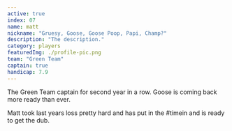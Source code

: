 ```yaml
---
active: true
index: 07
name: matt
nickname: "Gruesy, Goose, Goose Poop, Papi, Champ?"
description: "The description."
category: players
featuredImg: ./profile-pic.png
team: "Green Team"
captain: true
handicap: 7.9
---
```


The Green Team captain for second year in a row. Goose is coming back more ready than ever. 

Matt took last years loss pretty hard and has put in the #timein and is ready to get the dub.
